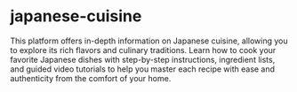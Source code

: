 # japanese-cuisine
This platform offers in-depth information on Japanese cuisine, allowing you to explore its rich flavors and culinary traditions. Learn how to cook your favorite Japanese dishes with step-by-step instructions, ingredient lists, and guided video tutorials to help you master each recipe with ease and authenticity from the comfort of your home.
